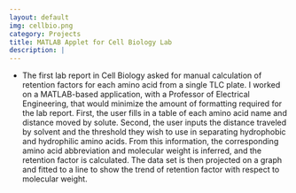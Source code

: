 ```yaml
---
layout: default
img: cellbio.png
category: Projects
title: MATLAB Applet for Cell Biology Lab
description: |
---
```


* The first lab report in Cell Biology asked for manual calculation of retention factors for each amino acid from a single TLC plate. I worked on a MATLAB-based application, with a Professor of Electrical Engineering, that would minimize the amount of formatting required for the lab report. First, the user fills in a table of each amino acid name and distance moved by solute. Second, the user inputs the distance traveled by solvent and the threshold they wish to use in separating hydrophobic and hydrophilic amino acids. From this information, the corresponding amino acid abbreviation and molecular weight is inferred, and the retention factor is calculated. The data set is then projected on a graph and fitted to a line to show the trend of retention factor with respect to molecular weight.
